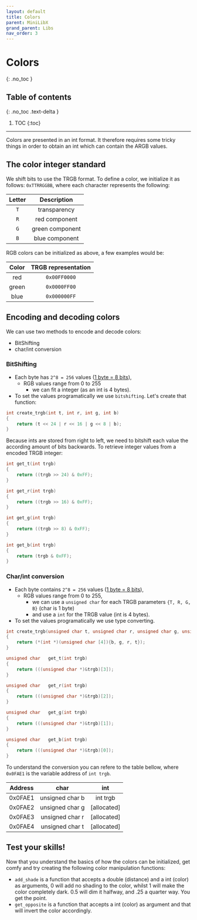 ```yaml
---
layout: default
title: Colors
parent: MiniLibX
grand_parent: Libs
nav_order: 3
---
```


# Colors
{: .no_toc }

## Table of contents
{: .no_toc .text-delta }

1. TOC
{:toc}

---

Colors are presented in an int format. It therefore requires some tricky things in order to obtain an int which can contain the ARGB values.

## The color integer standard

We shift bits to use the TRGB format. To define a color, we initialize it as follows: `0xTTRRGGBB`, where each character represents the following:

Letter | Description
:-----:|:-----------:
`T`    | transparency
`R`    | red component
`G`    | green component
`B`    | blue component

RGB colors can be initialized as above, a few examples would be:

Color | TRGB representation
:----:|:-------------------:
red   | `0x00FF0000`
green | `0x0000FF00`
blue  | `0x000000FF`

## Encoding and decoding colors

We can use two methods to encode and decode colors:

 - BitShifting
 - char/int conversion

### BitShifting

- Each byte has `2^8 = 256` values ([1 byte = 8 bits](https://www.google.com/search?q=size+bytes+to+bit)),
	- RGB values range from 0 to 255
		- we can fit a integer (as an int is 4 bytes).
- To set the values programatically we use `bitshifting`.
Let's create that function:

```c
int	create_trgb(int t, int r, int g, int b)
{
	return (t << 24 | r << 16 | g << 8 | b);
}
```

Because ints are stored from right to left, we need to bitshift each value the according amount of bits backwards.
To retrieve integer values from a encoded TRGB integer:

```c
int	get_t(int trgb)
{
	return ((trgb >> 24) & 0xFF);
}

int	get_r(int trgb)
{
	return ((trgb >> 16) & 0xFF);
}

int	get_g(int trgb)
{
	return ((trgb >> 8) & 0xFF);
}

int	get_b(int trgb)
{
	return (trgb & 0xFF);
}
```

### Char/int conversion

- Each byte contains `2^8 = 256` values ([1 byte = 8 bits](https://www.google.com/search?q=size+bytes+to+bit)),
	- RGB values range from 0 to 255,
		- we can use a `unsigned char` for each TRGB parameters `{T, R, G, B}` (char is 1 byte)
		- and use a `int` for the TRGB value (int is 4 bytes).
- To set the values programatically we use type converting.

```c
int	create_trgb(unsigned char t, unsigned char r, unsigned char g, unsigned char b)
{
	return (*(int *)(unsigned char [4]){b, g, r, t});
}

unsigned char	get_t(int trgb)
{
	return (((unsigned char *)&trgb)[3]);
}

unsigned char	get_r(int trgb)
{
	return (((unsigned char *)&trgb)[2]);
}

unsigned char	get_g(int trgb)
{
	return (((unsigned char *)&trgb)[1]);
}

unsigned char	get_b(int trgb)
{
	return (((unsigned char *)&trgb)[0]);
}
```

To understand the conversion you can refere to the table bellow, where `0x0FAE1` is the variable address of `int trgb`.

| Address |       char      |       int       |
| ------- | :-------------: | :-------------: |
| 0x0FAE1 | unsigned char b | int trgb        |
| 0x0FAE2 | unsigned char g | [allocated]     |
| 0x0FAE3 | unsigned char r | [allocated]     |
| 0x0FAE4 | unsigned char t | [allocated]     |

## Test your skills!

Now that you understand the basics of how the colors can be initialized, get comfy and try creating the following color manipulation functions:
- `add_shade` is a function that accepts a double (distance) and a int (color) as arguments, 0 will add no shading to the color, whilst 1 will make the color completely dark. 0.5 will dim it halfway, and .25 a quarter way. You get the point.
- `get_opposite` is a function that accepts a int (color) as argument and that will invert the color accordingly.
